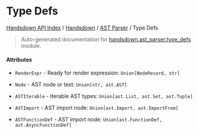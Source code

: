 # Type Defs

[Handsdown API Index](../../README.md#handsdown-api-index) /
[Handsdown](../index.md#handsdown) /
[AST Parser](./index.md#ast-parser) /
Type Defs

> Auto-generated documentation for [handsdown.ast_parser.type_defs](https://github.com/vemel/handsdown/blob/main/handsdown/ast_parser/type_defs.py) module.

#### Attributes

- `RenderExpr` - Ready for render expression: `Union[NodeRecord, str]`

- `Node` - AST node or text: `Union[str, ast.AST]`

- `ASTIterable` - Iterable AST types: `Union[ast.List, ast.Set, ast.Tuple]`

- `ASTImport` - AST import node: `Union[ast.Import, ast.ImportFrom]`

- `ASTFunctionDef` - AST import node: `Union[ast.FunctionDef, ast.AsyncFunctionDef]`


